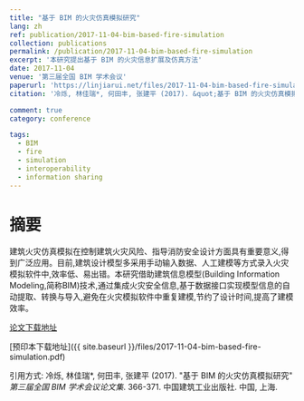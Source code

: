 ```yaml
---
title: "基于 BIM 的火灾仿真模拟研究"
lang: zh
ref: publication/2017-11-04-bim-based-fire-simulation
collection: publications
permalink: /publication/2017-11-04-bim-based-fire-simulation
excerpt: '本研究提出基于 BIM 的火灾信息扩展及仿真方法'
date: 2017-11-04
venue: '第三届全国 BIM 学术会议'
paperurl: 'https://linjiarui.net/files/2017-11-04-bim-based-fire-simulation.pdf'
citation: '冷烁, 林佳瑞*, 何田丰, 张建平 (2017). &quot;基于 BIM 的火灾仿真模拟研究&quot; <i>第三届全国 BIM 学术会议论文集</i>. 366-371. 中国建筑工业出版社. 中国, 上海.'

comment: true
category: conference

tags: 
  - BIM
  - fire
  - simulation
  - interoperability
  - information sharing
---
```



摘要
====

建筑火灾仿真模拟在控制建筑火灾风险、指导消防安全设计方面具有重要意义,得到广泛应用。目前,建筑设计模型多采用手动输入数据、人工建模等方式录入火灾模拟软件中,效率低、易出错。本研究借助建筑信息模型(Building Information Modeling,简称BIM)技术,通过集成火灾安全信息,基于数据接口实现模型信息的自动提取、转换与导入,避免在火灾模拟软件中重复建模,节约了设计时间,提高了建模效率。

[论文下载地址](http://kns.cnki.net/KCMS/detail/detail.aspx?dbcode=CPFD&dbname=CPFDLAST2018&filename=JGCB201711001065&v=MTc0NzJMeXJJYkxHNEg5Yk5ybzlGWmVzSkNSTkt1aGRobmo5OFRuanFxeGRFZU1PVUtyaWZadTl2SHlubFU3ek1JMXdk)

[预印本下载地址]({{ site.baseurl }}/files/2017-11-04-bim-based-fire-simulation.pdf)

引用方式: 冷烁, 林佳瑞*, 何田丰, 张建平 (2017). &quot;基于 BIM 的火灾仿真模拟研究&quot; <i>第三届全国 BIM 学术会议论文集</i>. 366-371. 中国建筑工业出版社. 中国, 上海.